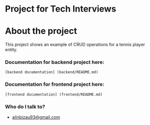 # Project for Tech Interviews

# About the project
This project shows an example of CRUD operations for a tennis player entity.

### Documentation for backend project here: 
``` [backend documentation] (backend/README.md) ```
### Documentation for frontend project here:
``` [frontend documentation] (frontend/README.md) ```

### Who do I talk to? ###

* alinbizau93@gmail.com
